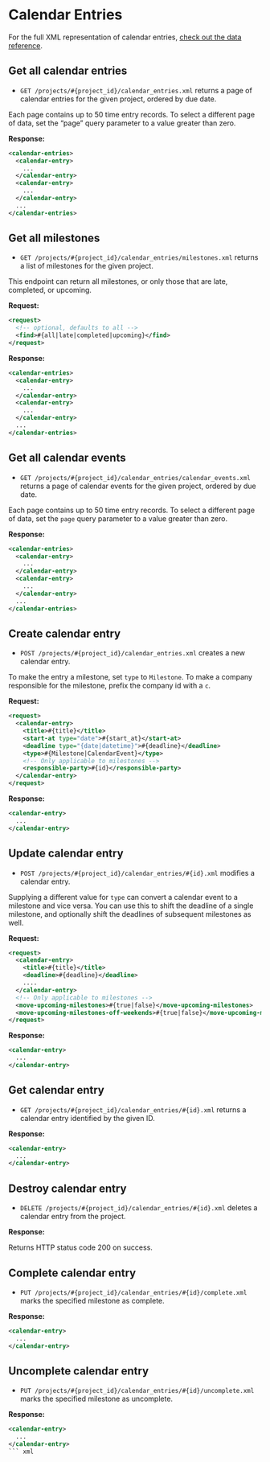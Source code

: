 Calendar Entries
================

For the full XML representation of calendar entries, [check out the data reference](https://github.com/37signals/basecamp-classic-api/blob/master/sections/data_reference.md#calendar_entry).

Get all calendar entries
------------------------

* `GET /projects/#{project_id}/calendar_entries.xml` returns a page of calendar entries for the given project, ordered by due date.

Each page contains up to 50 time entry records. To select a different page of data, set the “page” query parameter to a value greater than zero.

**Response:**

``` xml
<calendar-entries>
  <calendar-entry>
    ...
  </calendar-entry>
  <calendar-entry>
    ...
  </calendar-entry>
  ...
</calendar-entries>
```


Get all milestones
------------------

* `GET /projects/#{project_id}/calendar_entries/milestones.xml` returns a list of milestones for the given project.

This endpoint can return all milestones, or only those that are late, completed, or upcoming.

**Request:**

``` xml
<request>
  <!-- optional, defaults to all -->
  <find>#{all|late|completed|upcoming}</find>
</request>
```

**Response:**

``` xml
<calendar-entries>
  <calendar-entry>
    ...
  </calendar-entry>
  <calendar-entry>
    ...
  </calendar-entry>
  ...
</calendar-entries>
```


Get all calendar events
-----------------------

* `GET /projects/#{project_id}/calendar_entries/calendar_events.xml` returns a page of calendar events for the given project, ordered by due date.

Each page contains up to 50 time entry records. To select a different page of data, set the `page` query parameter to a value greater than zero.

**Response:**

``` xml
<calendar-entries>
  <calendar-entry>
    ...
  </calendar-entry>
  <calendar-entry>
    ...
  </calendar-entry>
  ...
</calendar-entries>
```


Create calendar entry
---------------------

* `POST /projects/#{project_id}/calendar_entries.xml` creates a new calendar entry.

To make the entry a milestone, set `type` to `Milestone`. To make a company responsible for the milestone, prefix the company id with a `c`.

**Request:**

``` xml
<request>
  <calendar-entry>
    <title>#{title}</title>
    <start-at type="date">#{start_at}</start-at>
    <deadline type="{date|datetime}">#{deadline}</deadline>
    <type>#{Milestone|CalendarEvent}</type>
    <!-- Only applicable to milestones -->
    <responsible-party>#{id}</responsible-party>
  </calendar-entry>
</request>
```

**Response:**

``` xml
<calendar-entry>
  ...
</calendar-entry>
```


Update calendar entry
---------------------

* `POST /projects/#{project_id}/calendar_entries/#{id}.xml` modifies a calendar entry.

Supplying a different value for `type` can convert a calendar event to a milestone and vice versa. You can use this to shift the deadline of a single milestone, and optionally shift the deadlines of subsequent milestones as well.

**Request:**

``` xml
<request>
  <calendar-entry>
    <title>#{title}</title>
    <deadline>#{deadline}</deadline>
    ....
  </calendar-entry>
  <!-- Only applicable to milestones -->
  <move-upcoming-milestones>#{true|false}</move-upcoming-milestones>
  <move-upcoming-milestones-off-weekends>#{true|false}</move-upcoming-milestones-off-weekends>
</request>
```

**Response:**

``` xml
<calendar-entry>
  ...
</calendar-entry>
```

Get calendar entry
------------------

* `GET /projects/#{project_id}/calendar_entries/#{id}.xml` returns a calendar entry identified by the given ID.

**Response:**

``` xml
<calendar-entry>
  ...
</calendar-entry>
```


Destroy calendar entry
----------------------

* `DELETE /projects/#{project_id}/calendar_entries/#{id}.xml` deletes a calendar entry from the project.

**Response:**

Returns HTTP status code 200 on success.


Complete calendar entry
-----------------------

* `PUT /projects/#{project_id}/calendar_entries/#{id}/complete.xml` marks the specified milestone as complete.

**Response:**

``` xml
<calendar-entry>
  ...
</calendar-entry>
```


Uncomplete calendar entry
-------------------------

* `PUT /projects/#{project_id}/calendar_entries/#{id}/uncomplete.xml` marks the specified milestone as uncomplete.

**Response:**

``` xml
<calendar-entry>
  ...
</calendar-entry>
``` xml

